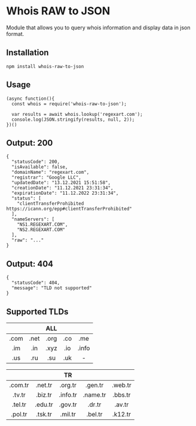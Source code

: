 # Whois RAW to JSON

Module that allows you to query whois information and display data in json format.

## Installation

`npm install whois-raw-to-json`

## Usage

```
(async function(){
  const whois = require('whois-raw-to-json');

  var results = await whois.lookup('regexart.com');
  console.log(JSON.stringify(results, null, 2));
})()
```

## Output: 200

```
{
  "statusCode": 200,
  "isAvailable": false,
  "domainName": "regexart.com",
  "registrar": "Google LLC",
  "updatedDate": "13.12.2021 15:51:58",
  "creationDate": "11.12.2021 23:31:34",
  "expirationDate": "11.12.2022 23:31:34",
  "status": [
    "clientTransferProhibited https://icann.org/epp#clientTransferProhibited"
  ],
  "nameServers": [
    "NS1.REGEXART.COM",
    "NS2.REGEXART.COM"
  ],
  "raw": "..."
}
```

## Output: 404

```
{
  "statusCode": 404,
  "message": "TLD not supported"
}
```

## Supported TLDs

|      |      | ALL  |     |       |
| :--: | :--: | :--: | :-: | :---: |
| .com | .net | .org | .co |  .me  |
| .im  | .in  | .xyz | .io | .info |
| .us  | .ru  | .su  | .uk |   -   |

|         |         |    TR    |          |         |
| :-----: | :-----: | :------: | :------: | :-----: |
| .com.tr | .net.tr | .org.tr  | .gen.tr  | .web.tr |
| .tv.tr  | .biz.tr | .info.tr | .name.tr | .bbs.tr |
| .tel.tr | .edu.tr | .gov.tr  |  .dr.tr  | .av.tr  |
| .pol.tr | .tsk.tr | .mil.tr  | .bel.tr  | .k12.tr |
